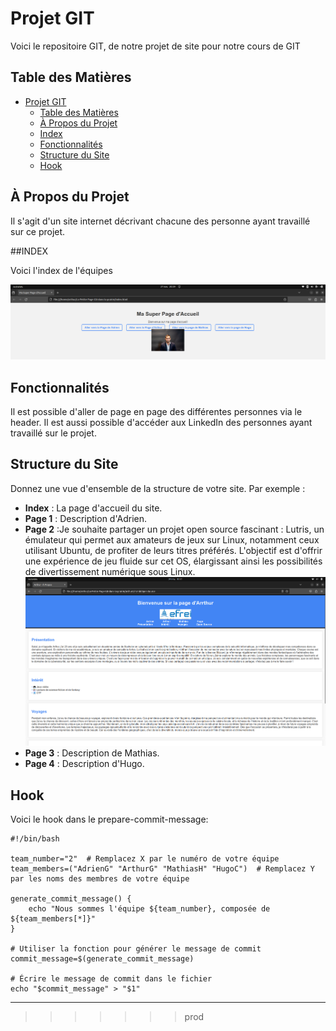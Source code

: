 
# Projet GIT
Voici le repositoire GIT, de notre projet de site pour notre cours de GIT



## Table des Matières

- [Projet GIT](#projet-git)
  - [Table des Matières](#table-des-matières)
  - [À Propos du Projet](#à-propos-du-projet)
  - [Index](#index)
  - [Fonctionnalités](#fonctionnalités)
  - [Structure du Site](#structure-du-site)
  - [Hook](#hook)

## À Propos du Projet

Il s'agit d'un site internet décrivant chacune des personne ayant travaillé sur ce projet.

##INDEX

Voici l'index de l'équipes

![screenshot](image/index.png)

## Fonctionnalités

Il est possible d'aller de page en page des différentes personnes via le header. Il est aussi possible d'accéder aux LinkedIn des personnes ayant travaillé sur le projet.

## Structure du Site

Donnez une vue d'ensemble de la structure de votre site. Par exemple :

- **Index** : La page d'accueil du site.
- **Page 1** : Description d'Adrien.
- **Page 2** :Je souhaite partager un projet open source fascinant : Lutris, un émulateur qui permet aux amateurs de jeux sur Linux, notamment ceux utilisant Ubuntu, de profiter de leurs titres préférés. L'objectif est d'offrir une expérience de jeu fluide sur cet OS, élargissant ainsi les possibilités de divertissement numérique sous Linux.
  ![screenshot](image/arthur.png)
- **Page 3** : Description de Mathias.
- **Page 4** : Description d'Hugo.



## Hook

Voici le hook dans le prepare-commit-message:
```
#!/bin/bash

team_number="2"  # Remplacez X par le numéro de votre équipe
team_members=("AdrienG" "ArthurG" "MathiasH" "HugoC")  # Remplacez Y par les noms des membres de votre équipe

generate_commit_message() {
    echo "Nous sommes l'équipe ${team_number}, composée de ${team_members[*]}"
}

# Utiliser la fonction pour générer le message de commit
commit_message=$(generate_commit_message)

# Écrire le message de commit dans le fichier
echo "$commit_message" > "$1"
```
---

>>>>>>> prod
